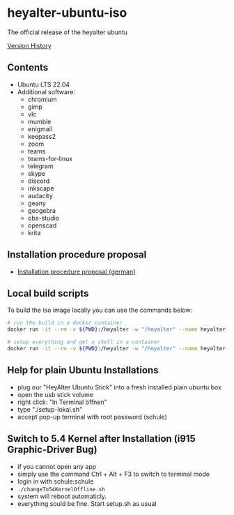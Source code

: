 # heyalter-ubuntu-iso

The official release of the heyalter ubuntu

[Version History](changelog.md)

## Contents

- Ubuntu LTS 22.04
- Additional software: 
  - chromium
  - gimp
  - vlc 
  - mumble
  - enigmail
  - keepass2
  - zoom
  - teams 
  - teams-for-linux
  - telegram 
  - skype 
  - discord
  - inkscape
  - audacity 
  - geany 
  - geogebra 
  - obs-studio 
  - openscad 
  - krita

## Installation procedure proposal

- [Installation procedure proposal {german}](install_proposal.md)

## Local build scripts

To build the iso image locally you can use the commands below:

```bash
# run the build in a docker container
docker run -it --rm -v ${PWD}:/heyalter -w "/heyalter" --name heyalter-iso ubuntu:jammy ./build-local.sh

# setup everything and get a shell in a container
docker run -it --rm -v ${PWD}:/heyalter -w "/heyalter" --name heyalter-iso ubuntu:jammy
```

## Help for plain Ubuntu Installations
- plug our "HeyAlter Ubuntu Stick" into a fresh installed plain ubuntu box
- open the usb stick volume
- right click: "In Terminal öffnen"
- type "./setup-lokal.sh"
- accept pop-up terminal with root password (schule)

## Switch to 5.4 Kernel after Installation (i915 Graphic-Driver Bug)
- if you cannot open any app
- simply use the command Ctrl + Alt + F3 to switch to terminal mode
- login in with schule:schule
- `./changeTo54KernelOffline.sh`
- system will reboot automaticly.
- everything sould be fine. Start setup.sh as usual
